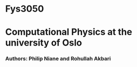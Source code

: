 # Fys3050
# Computational Physics at the university of Oslo
### Authors: Philip Niane and Rohullah Akbari
